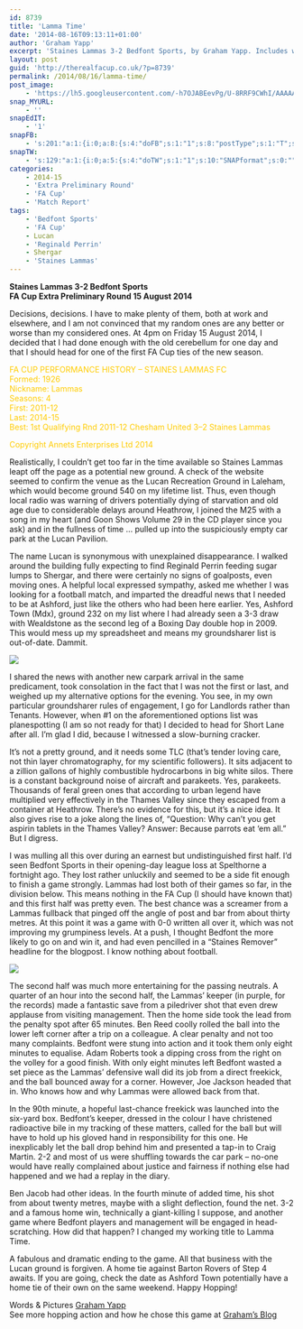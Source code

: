 ```yaml
---
id: 8739
title: 'Lamma Time'
date: '2014-08-16T09:13:11+01:00'
author: 'Graham Yapp'
excerpt: 'Staines Lammas 3-2 Bedfont Sports, by Graham Yapp. Includes wrong ground, Reggie Perrin, parakeets, Shergar, minor upset and thin layer chromatography.'
layout: post
guid: 'http://therealfacup.co.uk/?p=8739'
permalink: /2014/08/16/lamma-time/
post_image:
    - 'https://lh5.googleusercontent.com/-h7OJABEevPg/U-8RRF9CWhI/AAAAAAAAEh8/sTqZkW1xHnY/w804-h536-no/IMG_0447.JPG'
snap_MYURL:
    - ''
snapEdIT:
    - '1'
snapFB:
    - 's:201:"a:1:{i:0;a:8:{s:4:"doFB";s:1:"1";s:8:"postType";s:1:"T";s:10:"AttachPost";s:1:"2";s:10:"SNAPformat";s:0:"";s:9:"isAutoImg";s:1:"A";s:8:"imgToUse";s:0:"";s:9:"isAutoURL";s:1:"A";s:8:"urlToUse";s:0:"";}}";'
snapTW:
    - 's:129:"a:1:{i:0;a:5:{s:4:"doTW";s:1:"1";s:10:"SNAPformat";s:0:"";s:8:"attchImg";s:1:"0";s:9:"isAutoImg";s:1:"A";s:8:"imgToUse";s:0:"";}}";'
categories:
    - 2014-15
    - 'Extra Preliminary Round'
    - 'FA Cup'
    - 'Match Report'
tags:
    - 'Bedfont Sports'
    - 'FA Cup'
    - Lucan
    - 'Reginald Perrin'
    - Shergar
    - 'Staines Lammas'
---
```


**Staines Lammas 3-2 Bedfont Sports  
FA Cup Extra Preliminary Round 15 August 2014**

Decisions, decisions. I have to make plenty of them, both at work and elsewhere, and I am not convinced that my random ones are any better or worse than my considered ones. At 4pm on Friday 15 August 2014, I decided that I had done enough with the old cerebellum for one day and that I should head for one of the first FA Cup ties of the new season.

<span style="color: #ffcc00;">FA CUP PERFORMANCE HISTORY – STAINES LAMMAS FC</span>  
<span style="color: #ffcc00;"> Formed: 1926</span>  
<span style="color: #ffcc00;"> Nickname: Lammas</span>  
<span style="color: #ffcc00;"> Seasons: 4</span>  
<span style="color: #ffcc00;"> First: 2011-12</span>  
<span style="color: #ffcc00;"> Last: 2014-15</span>  
<span style="color: #ffcc00;"> Best: 1st Qualifying Rnd 2011-12 Chesham United 3–2 Staines Lammas</span>

<span style="color: #ffcc00;">Copyright Annets Enterprises Ltd 2014</span>

Realistically, I couldn’t get too far in the time available so Staines Lammas leapt off the page as a potential new ground. A check of the website seemed to confirm the venue as the Lucan Recreation Ground in Laleham, which would become ground 540 on my lifetime list. Thus, even though local radio was warning of drivers potentially dying of starvation and old age due to considerable delays around Heathrow, I joined the M25 with a song in my heart (and Goon Shows Volume 29 in the CD player since you ask) and in the fullness of time … pulled up into the suspiciously empty car park at the Lucan Pavilion.

The name Lucan is synonymous with unexplained disappearance. I walked around the building fully expecting to find Reginald Perrin feeding sugar lumps to Shergar, and there were certainly no signs of goalposts, even moving ones. A helpful local expressed sympathy, asked me whether I was looking for a football match, and imparted the dreadful news that I needed to be at Ashford, just like the others who had been here earlier. Yes, Ashford Town (Mdx), ground 232 on my list where I had already seen a 3-3 draw with Wealdstone as the second leg of a Boxing Day double hop in 2009. This would mess up my spreadsheet and means my groundsharer list is out-of-date. Dammit.

![](https://lh5.googleusercontent.com/-h7OJABEevPg/U-8RRF9CWhI/AAAAAAAAEh8/sTqZkW1xHnY/w804-h536-no/IMG_0447.JPG)

I shared the news with another new carpark arrival in the same predicament, took consolation in the fact that I was not the first or last, and weighed up my alternative options for the evening. You see, in my own particular groundsharer rules of engagement, I go for Landlords rather than Tenants. However, when #1 on the aforementioned options list was planespotting (I am so not ready for that) I decided to head for Short Lane after all. I’m glad I did, because I witnessed a slow-burning cracker.

It’s not a pretty ground, and it needs some TLC (that’s tender loving care, not thin layer chromatography, for my scientific followers). It sits adjacent to a zillion gallons of highly combustible hydrocarbons in big white silos. There is a constant background noise of aircraft and parakeets. Yes, parakeets. Thousands of feral green ones that according to urban legend have multiplied very effectively in the Thames Valley since they escaped from a container at Heathrow. There’s no evidence for this, but it’s a nice idea. It also gives rise to a joke along the lines of, “Question: Why can’t you get aspirin tablets in the Thames Valley? Answer: Because parrots eat ‘em all.” But I digress.

I was mulling all this over during an earnest but undistinguished first half. I’d seen Bedfont Sports in their opening-day league loss at Spelthorne a fortnight ago. They lost rather unluckily and seemed to be a side fit enough to finish a game strongly. Lammas had lost both of their games so far, in the division below. This means nothing in the FA Cup (I should have known that) and this first half was pretty even. The best chance was a screamer from a Lammas fullback that pinged off the angle of post and bar from about thirty metres. At this point it was a game with 0-0 written all over it, which was not improving my grumpiness levels. At a push, I thought Bedfont the more likely to go on and win it, and had even pencilled in a “Staines Remover” headline for the blogpost. I know nothing about football.

![](https://lh5.googleusercontent.com/-PaMNtn58gxs/U-8Q7KKOnaI/AAAAAAAAEhk/zOZlfFRrHz4/w804-h536-no/IMG_0442.JPG)

The second half was much more entertaining for the passing neutrals. A quarter of an hour into the second half, the Lammas’ keeper (in purple, for the records) made a fantastic save from a piledriver shot that even drew applause from visiting management. Then the home side took the lead from the penalty spot after 65 minutes. Ben Reed coolly rolled the ball into the lower left corner after a trip on a colleague. A clear penalty and not too many complaints. Bedfont were stung into action and it took them only eight minutes to equalise. Adam Roberts took a dipping cross from the right on the volley for a good finish. With only eight minutes left Bedfont wasted a set piece as the Lammas’ defensive wall did its job from a direct freekick, and the ball bounced away for a corner. However, Joe Jackson headed that in. Who knows how and why Lammas were allowed back from that.

In the 90th minute, a hopeful last-chance freekick was launched into the six-yard box. Bedfont’s keeper, dressed in the colour I have christened radioactive bile in my tracking of these matters, called for the ball but will have to hold up his gloved hand in responsibility for this one. He inexplicably let the ball drop behind him and presented a tap-in to Craig Martin. 2-2 and most of us were shuffling towards the car park – no-one would have really complained about justice and fairness if nothing else had happened and we had a replay in the diary.

Ben Jacob had other ideas. In the fourth minute of added time, his shot from about twenty metres, maybe with a slight deflection, found the net. 3-2 and a famous home win, technically a giant-killing I suppose, and another game where Bedfont players and management will be engaged in head-scratching. How did that happen? I changed my working title to Lamma Time.

A fabulous and dramatic ending to the game. All that business with the Lucan ground is forgiven. A home tie against Barton Rovers of Step 4 awaits. If you are going, check the date as Ashford Town potentially have a home tie of their own on the same weekend. Happy Hopping!

Words &amp; Pictures [Graham Yapp](https://twitter.com/GrahamYapp)  
See more hopping action and how he chose this game at [Graham’s Blog](http://modushopperrandom.blogspot.co.uk/2014/08/lamma-time-and-decision.html)
